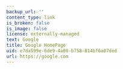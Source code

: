 ```yaml
---
backup_url: ''
content_type: link
is_broken: false
is_image: false
license: externally-managed
text: Google
title: Google HomePage
uid: e7da599e-6de9-4a00-b758-814bf6a07ded
url: https://google.com
---
```

